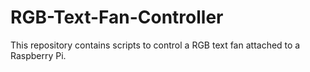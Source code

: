# RGB-Text-Fan-Controller
This repository contains scripts to control a RGB text fan attached to a Raspberry Pi.
